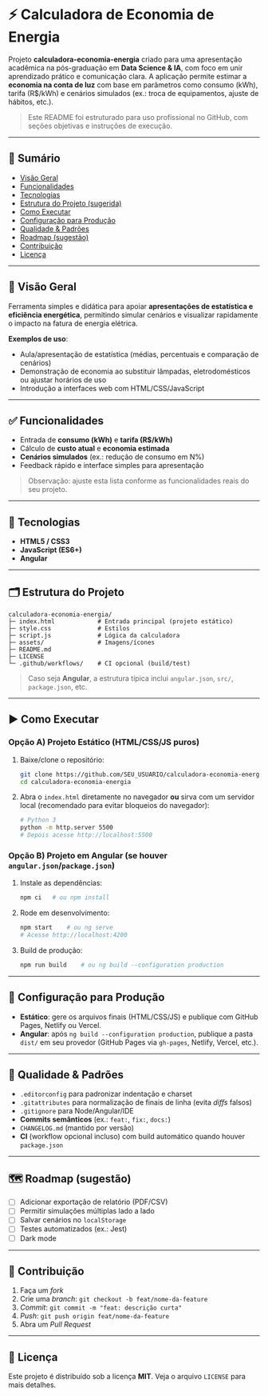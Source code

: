 # ⚡ Calculadora de Economia de Energia

Projeto **calculadora-economia-energia** criado para uma apresentação acadêmica na pós-graduação em **Data Science & IA**, com foco em unir aprendizado prático e comunicação clara. A aplicação permite estimar a **economia na conta de luz** com base em parâmetros como consumo (kWh), tarifa (R$/kWh) e cenários simulados (ex.: troca de equipamentos, ajuste de hábitos, etc.).

> Este README foi estruturado para uso profissional no GitHub, com seções objetivas e instruções de execução.

---

## 📑 Sumário
- [Visão Geral](#-visão-geral)
- [Funcionalidades](#-funcionalidades)
- [Tecnologias](#-tecnologias)
- [Estrutura do Projeto (sugerida)](#-estrutura-do-projeto-sugerida)
- [Como Executar](#-como-executar)
- [Configuração para Produção](#-configuração-para-produção)
- [Qualidade & Padrões](#-qualidade--padrões)
- [Roadmap (sugestão)](#-roadmap-sugestão)
- [Contribuição](#-contribuição)
- [Licença](#-licença)

---

## 🔎 Visão Geral
Ferramenta simples e didática para apoiar **apresentações de estatística e eficiência energética**, permitindo simular cenários e visualizar rapidamente o impacto na fatura de energia elétrica.

**Exemplos de uso**: 
- Aula/apresentação de estatística (médias, percentuais e comparação de cenários)
- Demonstração de economia ao substituir lâmpadas, eletrodomésticos ou ajustar horários de uso
- Introdução a interfaces web com HTML/CSS/JavaScript

---

## ✅ Funcionalidades
- Entrada de **consumo (kWh)** e **tarifa (R$/kWh)**
- Cálculo de **custo atual** e **economia estimada**
- **Cenários simulados** (ex.: redução de consumo em N%)
- Feedback rápido e interface simples para apresentação

> Observação: ajuste esta lista conforme as funcionalidades reais do seu projeto.

---

## 🧰 Tecnologias
- **HTML5 / CSS3**
- **JavaScript (ES6+)**
- **Angular**
---

## 🗂️ Estrutura do Projeto 
```
calculadora-economia-energia/
├─ index.html            # Entrada principal (projeto estático)
├─ style.css             # Estilos
├─ script.js             # Lógica da calculadora
├─ assets/               # Imagens/ícones
├─ README.md
├─ LICENSE
└─ .github/workflows/    # CI opcional (build/test)
```
> Caso seja **Angular**, a estrutura típica inclui `angular.json`, `src/`, `package.json`, etc.

---

## ▶️ Como Executar

### Opção A) Projeto Estático (HTML/CSS/JS puros)
1. Baixe/clonе o repositório:  
   ```bash
   git clone https://github.com/SEU_USUARIO/calculadora-economia-energia.git
   cd calculadora-economia-energia
   ```
2. Abra o `index.html` diretamente no navegador **ou** sirva com um servidor local (recomendado para evitar bloqueios do navegador):  
   ```bash
   # Python 3
   python -m http.server 5500
   # Depois acesse http://localhost:5500
   ```

### Opção B) Projeto em Angular (se houver `angular.json`/`package.json`)
1. Instale as dependências:
   ```bash
   npm ci   # ou npm install
   ```
2. Rode em desenvolvimento:
   ```bash
   npm start    # ou ng serve
   # Acesse http://localhost:4200
   ```
3. Build de produção:
   ```bash
   npm run build    # ou ng build --configuration production
   ```

---

## 🚀 Configuração para Produção
- **Estático**: gere os arquivos finais (HTML/CSS/JS) e publique com GitHub Pages, Netlify ou Vercel.
- **Angular**: após `ng build --configuration production`, publique a pasta `dist/` em seu provedor (GitHub Pages via `gh-pages`, Netlify, Vercel, etc.).

---

## 🧭 Qualidade & Padrões
- `.editorconfig` para padronizar indentação e charset
- `.gitattributes` para normalização de finais de linha (evita *diffs* falsos)
- `.gitignore` para Node/Angular/IDE
- **Commits semânticos** (ex.: `feat:`, `fix:`, `docs:`)
- `CHANGELOG.md` (mantido por versão)
- **CI** (workflow opcional incluso) com build automático quando houver `package.json`

---

## 🗺️ Roadmap (sugestão)
- [ ] Adicionar exportação de relatório (PDF/CSV)
- [ ] Permitir simulações múltiplas lado a lado
- [ ] Salvar cenários no `localStorage`
- [ ] Testes automatizados (ex.: Jest)
- [ ] Dark mode

---

## 🤝 Contribuição
1. Faça um *fork*
2. Crie uma *branch*: `git checkout -b feat/nome-da-feature`
3. *Commit*: `git commit -m "feat: descrição curta"`
4. *Push*: `git push origin feat/nome-da-feature`
5. Abra um *Pull Request*

---

## 📜 Licença
Este projeto é distribuído sob a licença **MIT**. Veja o arquivo `LICENSE` para mais detalhes.
